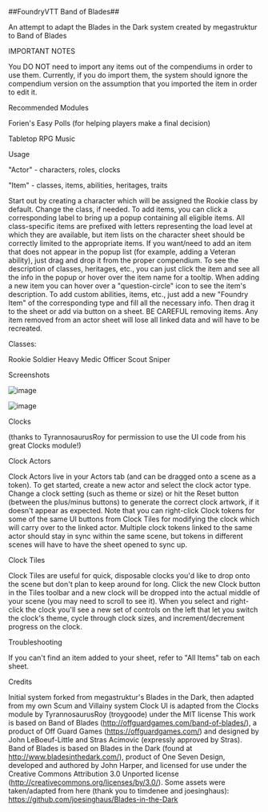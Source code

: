 ##FoundryVTT Band of Blades##


An attempt to adapt the Blades in the Dark system created by megastruktur to Band of Blades

IMPORTANT NOTES

You DO NOT need to import any items out of the compendiums in order to use them. Currently, if you do import them, the system should ignore the compendium version on the assumption that you imported the item in order to edit it.

Recommended Modules

Forien's Easy Polls (for helping players make a final decision)

Tabletop RPG Music

Usage

"Actor" - characters, roles, clocks

"Item" - classes, items, abilities, heritages, traits

Start out by creating a character which will be assigned the Rookie class by default.  Change the class, if needed.
To add items, you can click a corresponding label to bring up a popup containing all eligible items.
All class-specific items are prefixed with letters representing the load level at which they are available, but item lists on the character sheet should be 
correctly limited to the appropriate items.
If you want/need to add an item that does not appear in the popup list (for example, adding a Veteran ability), just drag and drop it from the proper compendium.
To see the description of classes, heritages, etc., you can just click the item and see all the info in the popup or hover over the item name for a tooltip.
When adding a new item you can hover over a "question-circle" icon to see the item's description.
To add custom abilities, items, etc., just add a new "Foundry Item" of the corresponding type and fill all the necessary info. Then drag it to the sheet or 
add via button on a sheet.
BE CAREFUL removing items. Any item removed from an actor sheet will lose all linked data and will have to be recreated.

Classes:

  Rookie
  Soldier
  Heavy
  Medic
  Officer
  Scout
  Sniper


Screenshots

![image](./images/BoB.gif)

![image](./images/Items.gif)


Clocks

(thanks to TyrannosaurusRoy for permission to use the UI code from his great Clocks module!)

Clock Actors

Clock Actors live in your Actors tab (and can be dragged onto a scene as a token). To get started, create a new actor and select the clock actor type. 
Change a clock setting (such as theme or size) or hit the Reset button (between the plus/minus buttons) to generate the correct clock artwork, if it doesn't 
appear as expected. 
Note that you can right-click Clock tokens for some of the same UI buttons from Clock Tiles for modifying the clock which will carry over to the linked actor. 
Multiple clock tokens linked to the same actor should stay in sync within the same scene, but tokens in different scenes will have to have the sheet opened to sync 
up.

Clock Tiles

Clock Tiles are useful for quick, disposable clocks you'd like to drop onto the scene but don't plan to keep around for long. Click the new Clock button in the 
Tiles toolbar and a new clock will be dropped into the actual middle of your scene (you may need to scroll to see it). When you select and right-click the clock 
you'll see a new set of controls on the left that let you switch the clock's theme, cycle through clock sizes, and increment/decrement progress on the clock.

Troubleshooting

If you can't find an item added to your sheet, refer to "All Items" tab on each sheet.

Credits

Initial system forked from megastruktur's Blades in the Dark, then adapted from my own Scum and Villainy system
Clock UI is adapted from the Clocks module by TyrannosaurusRoy (troygoode) under the MIT license
This work is based on Band of Blades (http://offguardgames.com/band-of-blades/), a product of Off Guard Games (https://offguardgames.com/) and designed by 
John LeBoeuf-Little and Stras Acimovic (expressly approved by Stras).
Band of Blades is based on Blades in the Dark (found at http://www.bladesinthedark.com/), product of One Seven Design, developed and authored by John Harper, and 
licensed for use under the Creative Commons Attribution 3.0 Unported license (http://creativecommons.org/licenses/by/3.0/).
Some assets were taken/adapted from here (thank you to timdenee and joesinghaus): https://github.com/joesinghaus/Blades-in-the-Dark
